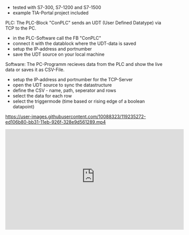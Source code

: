 - tested with S7-300, S7-1200 and S7-1500
- example TIA-Portal project included

PLC:
The PLC-Block "ConPLC" sends an UDT (User Defined Datatype) via TCP to the PC.
- in the PLC-Software call the FB "ConPLC"
- connect it with the datablock where the UDT-data is saved
- setup the IP-address and portnumber
- save the UDT source on your local machine

Software:
The PC-Programm recieves data from the PLC and show the live data or saves it as CSV-File.
- setup the IP-address and portnumber for the TCP-Server
- open the UDT source to sync the datastructure
- define the CSV - name, path, seperator and rows
- select the data for each row
- select the triggermode (time based or rising edge of a boolean datapoint)


https://user-images.githubusercontent.com/10088323/119235272-ed106b80-bb31-11eb-926f-328e9d561289.mp4

<p align="center">
  <iframe width="560" height="315" src="https://user-images.githubusercontent.com/10088323/119235272-ed106b80-bb31-11eb-926f-328e9d561289.mp4" title="ConPlc-Video" frameborder="0" allow="accelerometer"; "autoplay"; "clipboard-write"; "encrypted-media"; "gyroscope"; "picture-in-picture" allowfullscreen></iframe>
</p>

